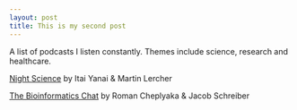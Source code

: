 ```yaml
---
layout: post
title: This is my second post
---
```


A list of podcasts I listen constantly. Themes include science, research and healthcare.

[Night Science](https://podcasts.apple.com/us/podcast/night-science/id1563415749) by Itai Yanai & Martin Lercher

[The Bioinformatics Chat](https://bioinformatics.chat/) by Roman Cheplyaka & Jacob Schreiber
